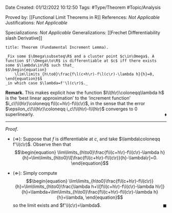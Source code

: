 <div class="topSpace"></div>

Date Created: 01/12/2022 10:12:50
Tags: #Type/Theorem #Topic/Analysis

Proved by: [[Functional Limit Theorems in R]]
References: _Not Applicable_
Justifications: _Not Applicable_

Specializations: _Not Applicable_
Generalizations: [[Frechet Differentiability slash Derivative]]

``` ad-Theorem
title: Theorem (Fundamental Increment Lemma).

_Fix some $\Omega\subseteq\R$ and a cluster point $c\in\Omega$. A function $f:\Omega\to\R$ is differentiable at $c$ iff there exists some $\lambda\in\R$ such that_
$$\begin{equation}
    \lim\limits_{h\to0}\frac{f\l(c+h\r)-f\l(c\r)-\lambda h}{h}=0,
\end{equation}$$
_in which case $\lambda=f'\l(c\r)$._

```

**Remark.** This makes explicit how the function $l\l(h\r)\coloneqq\lambda h$ is the $\textrm{`}$best linear approximation$\textrm{'}$ to the $\textrm{`}$increment function$\textrm{'}$ $i_c\!\l(h\r)\coloneqq f\l(c+h\r)-f\l(c\r)$, in the sense that the error $\epsilon_c\!\l(h\r)\coloneqq i_c\!\l(h\r)-l\l(h\r)$ converges to $0$ superlinearly.<span style="float:right;">$\blacklozenge$</span>

---

_Proof_.
* ($\Rightarrow$): Suppose that $f$ is differentiable at $c$, and take $\lambda\coloneqq f'\l(c\r)$. Observe then that
$$\begin{equation}
    \lim\limits_{h\to0}\frac{f\l(c+h\r)-f\l(c\r)-\lambda h}{h}=\lim\limits_{h\to0}\l[\frac{f\l(c+h\r)-f\l(c\r)}{h}-\lambda\r]=0.
\end{equation}$$

* ($\Leftarrow$): Simply compute
$$\begin{equation}
    \lim\limits_{h\to0}\frac{f\l(c+h\r)-f\l(c\r)}{h}=\lim\limits_{h\to0}\frac{\lambda h+\l[f\l(c+h\r)-f\l(c\r)-\lambda h\r]}{h}=\lambda+\lim\limits_{h\to0}\frac{f\l(c+h\r)-f\l(c\r)-\lambda h}{h}=\lambda,
\end{equation}$$
so the limit exists and $f'\l(c\r)=\lambda$.<span style="float:right;">$\blacksquare$</span>
